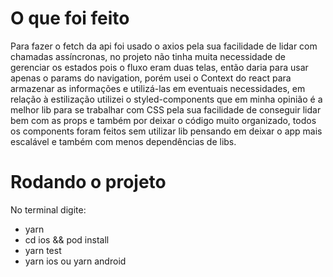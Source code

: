 # O que foi feito

Para fazer o fetch da api foi usado o axios pela sua facilidade de lidar com chamadas assíncronas, no projeto não tinha muita necessidade de gerenciar os estados pois o fluxo eram duas telas, então daria para usar apenas o params do navigation, porém usei o Context do react para armazenar as informações e utilizá-las em eventuais necessidades, em relação à estilização utilizei o styled-components que em minha opinião é a melhor lib para se trabalhar com CSS pela sua facilidade de conseguir lidar bem com as props e também por deixar o código muito organizado, todos os components foram feitos sem utilizar lib pensando em deixar o app mais escalável e também com menos dependências de libs.

# Rodando o projeto

No terminal digite:

- yarn
- cd ios && pod install
- yarn test
- yarn ios ou yarn android
